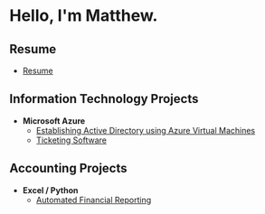 # Hello, I'm Matthew.

## Resume
* [Resume](https://mattywashere.github.io/resume/)

## Information Technology Projects
* **Microsoft Azure**
  * [Establishing Active Directory using Azure Virtual Machines](https://github.com/mattywashere/ad-configuration)
  * [Ticketing Software](https://github.com/mattywashere/ticketing-software)

## Accounting Projects
* **Excel / Python**
  * [Automated Financial Reporting](https://github.com/mattywashere/Automated-Financial-Reporting)
